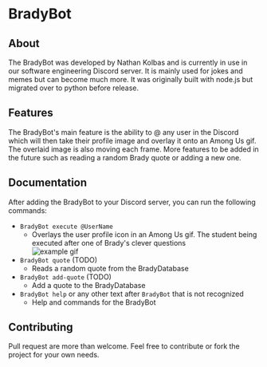 # BradyBot

## About
The BradyBot was developed by Nathan Kolbas and is currently in use in our software engineering Discord server. It is mainly used for jokes and memes but can become much more. It was originally built with node.js but migrated over to python before release. 

## Features
The BradyBot's main feature is the ability to @ any user in the Discord which will then take their profile image and overlay it onto an Among Us gif. The overlaid image is also moving each frame. More features to be added in the future such as reading a random Brady quote or adding a new one.

## Documentation
After adding the BradyBot to your Discord server, you can run the following commands:
  - `BradyBot execute @UserName`
    - Overlays the user profile icon in an Among Us gif. The student being executed after one of Brady's clever questions  
    ![example gif](Examples/example.gif)
  - `BradyBot quote` (TODO)
    - Reads a random quote from the BradyDatabase
  - `BradyBot add-quote` (TODO)
    - Add a quote to the BradyDatabase
  - `BradyBot help` or any other text after `BradyBot` that is not recognized
    - Help and commands for the BradyBot

## Contributing
Pull request are more than welcome. Feel free to contribute or fork the project for your own needs.
